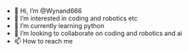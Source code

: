 - 👋 Hi, I’m @Wynand666
- 👀 I’m interested in coding and robotics etc
- 🌱 I’m currently learning python
- 💞️ I’m looking to collaborate on coding and robotics and ai 
- 📫 How to reach me 

<!---
Wynand666/Wynand666 is a ✨ special ✨ repository because its `README.md` (this file) appears on your GitHub profile.
You can click the Preview link to take a look at your changes.
--->
